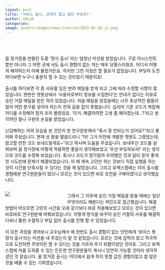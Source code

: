 ```yaml
---
layout: post
title: "서비스 출시, 겁먹지 말고 일단 부딪혀!"
author: UXLab
categories:
image: assets/images/news/interns/2022-02-28-js.png
---
```


<br><br><br>
꿈 정거장을 만들던 도중 ‘정식 출시’ 라는 엄청난 미션을 받았습니다. 구글 어시스턴트 뿐만 아니라 그 어떤 곳에 서도 출시 경험이 없는 저는 매우 당황스러웠죠. 어디서 어떻게 해야하는지 아예 몰랐거든요. 하지만 그런 걱정은 할 필요가 없었습니다. 부딪혀 도전하다보면 누구나 충분히 할 수 있는 것이었기 때문이죠!
<br><br>
출시를 하다보면 각 종 사유를 담은 반려 메일을 받게 되고 그에 따라 수정할 사항이 많았습니다. 한번은 챗봇상에서 ‘사용자로부터 정보를 수집한다’는 안내가 없다는 이유로 승인 거절 메일을 받은 적이 있었습니다. 처음 메일을 읽었을때는 너무 추상적인 말들이 많아 어떤 문구를 넣어야 하는지 전혀 감을 잡지 못했습니다. 심지어 기존 코드가 복잡해 어디를 수정해야 할지 조차 몰랐었죠. ‘이거..해결하려면 고생 좀 해야겠는데...?’라고 생각하던 찰나 구원의 손길을 받았습니다.
<br><br>
난감해하는 저의 모습을 본 것인지 한 연구원분께서 “혹시 잘 안되는거 있어요?”라고 물어봐 주셨습니다. 현재 상 황을 말씀드리니 “아! 그거 이전에 개발한 챗봇도 그랬었는데, 참고할 만한 코드 보내드릴게요~”라고 하시며 도움을 주셨습니다. 보내주신 코드를 살펴보며 꿈 정거장에 어떻게 적용하면 좋을지 생각해보았고 ‘우선 부딪혀보자!’ 라는 생각으로 코드를 수정해 보았습니다. 혹시나 코드가 망가질까 우려했던 것과 달리 운이 좋게 첫 시도만에 문제가 해결되었습니다. 이 때 계속 고민만 하는 것보다 직접 실행을 하는 것이 시간을 단축시킬 수 있다는 것을 깨 달았습니다. 그리고 유엑스랩에는 이미 출시를 경험해본 연구원분들이 많으니 모르는 것이 있으면 바로 조언을 구해야겠다고 생각했습니다.
<br>
<figure style = "float:left; margin-left: auto; margin-right: auto; width: 40%;">
    <img src="{{site.baseurl}}/assets/images/news/interns/2022-02-28-js.png">
</figure>
<br>
그래서 그 이후에 승인 거절 메일을 받을 때에는 일단 무엇이라도 해본다는 마인드로 접근했습니다. 해결방법이 떠오르면 고민의 시간을 오래 갖기보다 바로 적용해보았고 모르는 것이 있으면 바로바로 연구원분께 여쭤보았습니다. 이렇게 방식을 바꾸어 승인 거절의 사유를 해결하다보니 훨씬 수월하고 부담 없이 출시를 진행 할 수 있었습니다.
<br><br>
이 모든 과정을 겪어보니 교수님께서 왜 한번도 출시 경험이 없는 인턴에게 ‘보이스 봇 정식 출시’라는 미션을 내 주셨는지 알 것 같았습니다. 모르는 것에 겁먹지 않고 적극적으로 도전하면 무엇이든 할 수 있다는 것을 가르쳐 주기 위함이었던 것이죠. 그리고 유엑스랩에 저를 도와줄 수 있는 든든한 연구원분들이 계시니 당연히 가능할 것이라 생각하셨던 것 같습니다. 꿈 정거장 출시는 어디에서 쉽게 하지 못할 값진 경험이었고 참 많은 것을 배울 수 있는 기회였습니다.
